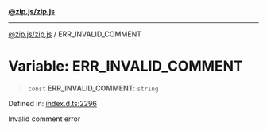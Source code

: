 [**@zip.js/zip.js**](../README.md)

***

[@zip.js/zip.js](../globals.md) / ERR\_INVALID\_COMMENT

# Variable: ERR\_INVALID\_COMMENT

> `const` **ERR\_INVALID\_COMMENT**: `string`

Defined in: [index.d.ts:2296](https://github.com/gildas-lormeau/zip.js/blob/71d0cfc32ac4da8ab21f65731cd6bc5601268bd6/index.d.ts#L2296)

Invalid comment error
